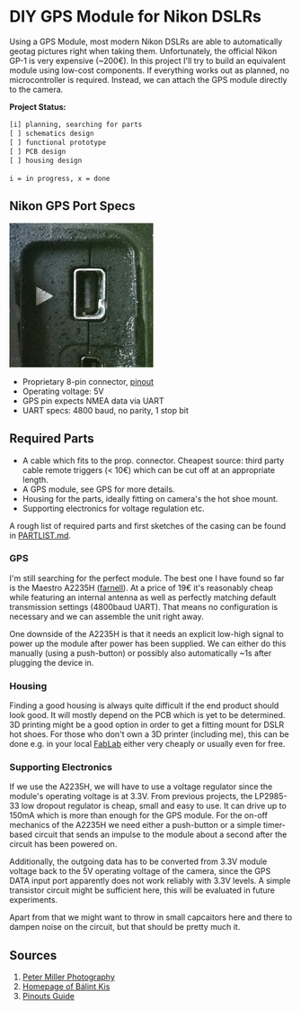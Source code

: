 DIY GPS Module for Nikon DSLRs
==============================

Using a GPS Module, most modern Nikon DSLRs are able to automatically geotag
pictures right when taking them. Unfortunately, the official Nikon GP-1 is very
expensive (~200€). In this project I'll try to build an equivalent module using
low-cost components. If everything works out as planned, no microcontroller is
required. Instead, we can attach the GPS module directly to the camera.

**Project Status:**

```
[i] planning, searching for parts
[ ] schematics design
[ ] functional prototype
[ ] PCB design
[ ] housing design

i = in progress, x = done
```


Nikon GPS Port Specs
--------------------

![Connector](connector.jpg)

* Proprietary 8-pin connector,
  [pinout](http://pinoutsguide.com/DigitalCameras/nikon_d90_pinout.shtml)
* Operating voltage: 5V
* GPS pin expects NMEA data via UART
* UART specs: 4800 baud, no parity, 1 stop bit


Required Parts
--------------

* A cable which fits to the prop. connector. Cheapest source: third party cable
  remote triggers (< 10€) which can be cut off at an appropriate length.
* A GPS module, see GPS for more details.
* Housing for the parts, ideally fitting on camera's the hot shoe mount.
* Supporting electronics for voltage regulation etc.

A rough list of required parts and first sketches of the casing can be found in
[PARTLIST.md](PARTLIST.md).


### GPS

I'm still searching for the perfect module. The best one I have found so far
is the Maestro A2235H ([farnell](http://goo.gl/wVIlpc)). At a price of 19€
it's reasonably cheap while featuring an internal antenna as well as perfectly
matching default transmission settings (4800baud UART). That means no
configuration is necessary and we can assemble the unit right away.

One downside of the A2235H is that it needs an explicit low-high signal to
power up the module after power has been supplied. We can either do this
manually (using a push-button) or possibly also automatically ~1s after
plugging the device in.


### Housing

Finding a good housing is always quite difficult if the end product should
look good. It will mostly depend on the PCB which is yet to be determined. 3D
printing might be a good option in order to get a fitting mount for DSLR hot
shoes. For those who don't own a 3D printer (including me), this can be done
e.g. in your local [FabLab](http://en.wikipedia.org/wiki/Fablab) either very
cheaply or usually even for free.


### Supporting Electronics

If we use the A2235H, we will have to use a voltage regulator since the module's
operating voltage is at 3.3V. From previous projects, the LP2985-33 low dropout
regulator is cheap, small and easy to use. It can drive up to 150mA which is
more than enough for the GPS module. For the on-off mechanics of the A2235H we
need either a push-button or a simple timer-based circuit that sends an impulse
to the module about a second after the circuit has been powered on.

Additionally, the outgoing data has to be converted from 3.3V module voltage
back to the 5V operating voltage of the camera, since the GPS DATA input port
apparently does not work reliably with 3.3V levels. A simple transistor circuit
might be sufficient here, this will be evaluated in future experiments.

Apart from that we might want to throw in small capcaitors here and there to
dampen noise on the circuit, but that should be pretty much it.


Sources
-------

1. [Peter Miller Photography](http://www.petermillerphoto.com/nikongps/nikongps2.html)
2. [Homepage of Bálint Kis](http://www.k-i-s.org/index.php?item=13)
3. [Pinouts Guide](http://pinoutsguide.com/DigitalCameras/nikon_d90_pinout.shtml)
